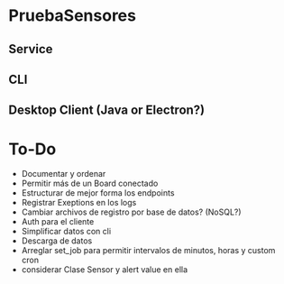 # PruebaSensores

## Service

## CLI

## Desktop Client (Java or Electron?)

# To-Do

* Documentar y ordenar
* Permitir más de un Board conectado
* Estructurar de mejor forma los endpoints
* Registrar Exeptions en los logs
* Cambiar archivos de registro por base de datos? (NoSQL?)
* Auth para el cliente
* Simplificar datos con cli
* Descarga de datos
* Arreglar set_job para permitir intervalos de minutos, horas y custom cron
* considerar Clase Sensor y alert value en ella